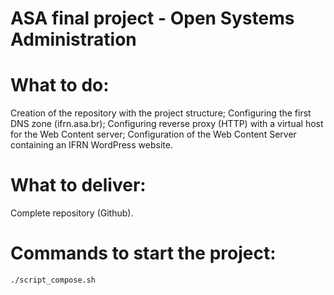 # ASA final project - Open Systems Administration

# What to do:

Creation of the repository with the project structure;
Configuring the first DNS zone (ifrn.asa.br);
Configuring reverse proxy (HTTP) with a virtual host for the Web Content server;
Configuration of the Web Content Server containing an IFRN WordPress website.

# What to deliver:

Complete repository (Github).

# Commands to start the project:

```bash
./script_compose.sh
```

